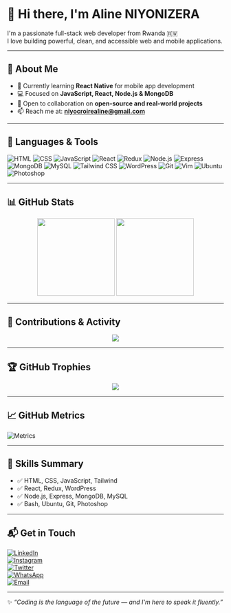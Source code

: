 # 👋 Hi there, I'm Aline NIYONIZERA

I'm a passionate full-stack web developer from Rwanda 🇷🇼  
I love building powerful, clean, and accessible web and mobile applications.

---

## 🚀 About Me

- 🌱 Currently learning **React Native** for mobile app development  
- 💻 Focused on **JavaScript, React, Node.js & MongoDB**  
- 🤝 Open to collaboration on **open-source and real-world projects**  
- 📫 Reach me at: **niyocroirealine@gmail.com**

---

## 🧰 Languages & Tools

![HTML](https://img.shields.io/badge/HTML5-E34F26?style=for-the-badge&logo=html5&logoColor=white)
![CSS](https://img.shields.io/badge/CSS3-1572B6?style=for-the-badge&logo=css3&logoColor=white)
![JavaScript](https://img.shields.io/badge/JavaScript-F7DF1E?style=for-the-badge&logo=javascript&logoColor=black)
![React](https://img.shields.io/badge/React-20232A?style=for-the-badge&logo=react&logoColor=61DAFB)
![Redux](https://img.shields.io/badge/Redux-593D88?style=for-the-badge&logo=redux&logoColor=white)
![Node.js](https://img.shields.io/badge/Node.js-339933?style=for-the-badge&logo=node.js&logoColor=white)
![Express](https://img.shields.io/badge/Express.js-404D59?style=for-the-badge)
![MongoDB](https://img.shields.io/badge/MongoDB-4EA94B?style=for-the-badge&logo=mongodb&logoColor=white)
![MySQL](https://img.shields.io/badge/MySQL-4479A1?style=for-the-badge&logo=mysql&logoColor=white)
![Tailwind CSS](https://img.shields.io/badge/Tailwind_CSS-38B2AC?style=for-the-badge&logo=tailwind-css&logoColor=white)
![WordPress](https://img.shields.io/badge/WordPress-21759B?style=for-the-badge&logo=wordpress&logoColor=white)
![Git](https://img.shields.io/badge/Git-F05032?style=for-the-badge&logo=git&logoColor=white)
![Vim](https://img.shields.io/badge/Vim-11AB00?style=for-the-badge&logo=vim&logoColor=white)
![Ubuntu](https://img.shields.io/badge/Ubuntu-E95420?style=for-the-badge&logo=ubuntu&logoColor=white)
![Photoshop](https://img.shields.io/badge/Photoshop-31A8FF?style=for-the-badge&logo=adobephotoshop&logoColor=white)

---

## 📊 GitHub Stats

<div align="center">
  <!-- Replace YOUR_GITHUB_TOKEN with your personal access token if using in GitHub Actions or CI -->
  <img src="https://github-readme-stats.vercel.app/api?username=Aline-CROIRE&show_icons=true&count_private=true&hide_border=false&theme=react&token=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" height="180px" />
  <img src="https://github-readme-streak-stats.herokuapp.com?user=Aline-CROIRE&theme=react&hide_border=false" height="180px" />
</div>

---

## 📌 Contributions & Activity

<div align="center">
 <img src="https://github-readme-activity-graph.vercel.app/graph?username=Aline-CROIRE&theme=react-dark&custom_title=Aline's%20GitHub%20Activity%20Graph&hide_border=false&token=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" />
</div>

---

## 🏆 GitHub Trophies

<div align="center">
  <img src="https://github-profile-trophy.vercel.app/?username=Aline-CROIRE&theme=radical&no-frame=false&no-bg=false&margin-w=4" />
</div>

---

## 📈 GitHub Metrics

![Metrics](https://raw.githubusercontent.com/Aline-CROIRE/metrics/master/metrics.svg)

---

## 🧠 Skills Summary

- ✅ HTML, CSS, JavaScript, Tailwind  
- ✅ React, Redux, WordPress  
- ✅ Node.js, Express, MongoDB, MySQL  
- ✅ Bash, Ubuntu, Git, Photoshop  

---

## 📬 Get in Touch

[![LinkedIn](https://img.shields.io/badge/LinkedIn-Connect-blue?style=flat-square&logo=linkedin)](https://www.linkedin.com/in/niyonizera-aline-105884291/)  
[![Instagram](https://img.shields.io/badge/Instagram-Follow-orange?style=flat-square&logo=instagram)](https://www.instagram.com/croire_aline/)  
[![Twitter](https://img.shields.io/twitter/follow/AlineNiyon99024?style=social)](https://twitter.com/AlineNiyon99024)  
[![WhatsApp](https://img.shields.io/badge/WhatsApp-Chat-brightgreen?style=flat-square&logo=whatsapp)](https://wa.me/250790635120)  
[![Email](https://img.shields.io/badge/Email-Send%20me%20an%20email-red?style=flat-square&logo=gmail)](mailto:niyocroirealine@gmail.com)

---

✨ _“Coding is the language of the future — and I'm here to speak it fluently.”_
